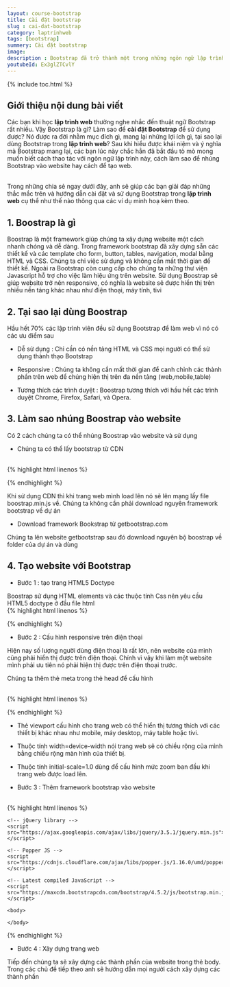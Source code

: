 ```yaml
---
layout: course-bootstrap
title: Cài đặt bootstrap
slug : cai-dat-bootstrap
category: laptrinhweb
tags: [bootstrap]
summery: Cài đặt bootstrap
image:
description : Bootstrap đã trở thành một trong những ngôn ngữ lập trình web được sử dụng phổ biến hiện nay. Bài viết này sẽ giúp bạn hiểu được Bootstrap là gì? Và hướng dẫn cách cài đặt Bootstrap để sử dụng trong lập trình web. Đồng thời qua những chia sẻ trong bài viết, cũng sẽ giúp biết được ngôn ngữ lập trình này được ra đời nhằm mục đích gì, mang lại những lợi ích gì, tại sao lại dùng Bootstrap trong lập trình web? Đồng thời nắm được cách thao tác với ngôn ngữ lập trình này, cách làm sao để nhúng Bootstrap vào website hay cách để tạo web.
youtubeId: Ex3glZTCvlY
---
```


{% include toc.html %}

## **Giới thiệu nội dung bài viết**

Các bạn khi học <b>lập trình web</b> thường nghe nhắc đến thuật ngữ Bootstrap rất nhiều. Vậy Bootstrap là gì? Làm sao để <b>cài đặt Bootstrap</b> để sử dụng được? Nó được ra đời nhằm mục đích gì, mang lại những lợi ích gì, tại sao lại dùng Bootstrap trong <b>lập trình web</b>? Sau khi hiểu được khái niệm và ý nghĩa mà Bootstrap mang lại, các bạn lúc này chắc hẳn đã bắt đầu tò mò mong muốn biết cách thao tác với ngôn ngữ lập trình này, cách làm sao để nhúng Bootstrap vào website hay cách để tạo web.

<br>
Trong những chia sẻ ngay dưới đây, anh sẽ giúp các bạn giải đáp những thắc mắc trên và hướng dẫn cài đặt và sử dụng Bootstrap trong <b>lập trình web</b> cụ thể như thế nào thông qua các ví dụ minh hoạ kèm theo.
 

## **1. Boostrap là gì**

Boostrap là một framework giúp chúng ta xây dựng website một cách nhanh chóng và dễ dàng. Trong framework bootstrap đã xây dựng sẵn các thiết kế và các template cho form, button, tables, navigation, modal bằng HTML và CSS. Chúng ta chỉ việc sử dụng và không cần mất thời gian để thiết kế. Ngoài ra Bootstrap còn cung cấp cho chúng ta những thư viện Javascript hỗ trợ cho việc làm hiệu ứng trên website. Sử dụng Boostrap sẽ giúp website trở nên responsive, có nghĩa là website sẽ được hiển thị trên nhiều nền tảng khác nhau như điện thoại, máy tính, tivi 

## **2. Tại sao lại dùng Boostrap**

Hầu hết 70% các lập trình viên đều sử dụng Bootstrap để làm web vì nó có các ưu điểm sau

- Dễ sử dụng : Chỉ cần có nền tảng HTML và CSS mọi người có thể sử dụng thành thạo Bootstrap

- Responsive : Chúng ta không cần mất thời gian để canh chỉnh các thành phần trên web để chúng hiện thị trên đa nền tảng (web,mobile,table)

- Tương thích các trình duyệt : Boostrap tương thích với hầu hết các trình duyệt Chrome, Firefox, Safari, và Opera.

## **3. Làm sao nhúng Boostrap vào website**

Có 2 cách chúng ta có thể nhúng Boostrap vào website và sử dụng

- Chúng ta có thể lấy bootstrap từ CDN
<br>
{% highlight html  linenos %}

 <!-- Latest compiled and minified CSS -->
<link rel="stylesheet" href="https://maxcdn.bootstrapcdn.com/bootstrap/4.5.2/css/bootstrap.min.css">

<!-- jQuery library -->
<script src="https://ajax.googleapis.com/ajax/libs/jquery/3.5.1/jquery.min.js"></script>

<!-- Popper JS -->
<script src="https://cdnjs.cloudflare.com/ajax/libs/popper.js/1.16.0/umd/popper.min.js"></script>

<!-- Latest compiled JavaScript -->
<script src="https://maxcdn.bootstrapcdn.com/bootstrap/4.5.2/js/bootstrap.min.js"></script> 

{% endhighlight %}

Khi sử dụng CDN thì khi trang web mình load lên nó sẽ lên mạng lấy file boostrap.min.js về. Chúng ta không cần phải download nguyên framework bootstrap về dự án

- Download framework Bookstrap từ getbootstrap.com

Chúng ta lên website getbootstrap sau đó download nguyên bộ boostrap về folder của dự án và dùng

## **4. Tạo website với Bootstrap**

- Bước 1 : tạo trang HTML5 Doctype

Boostrap sử dụng HTML elements và các thuộc tính Css nên yêu cầu HTML5 doctype ở đầu file html
<br>
{% highlight html  linenos %}

<!DOCTYPE html>
<html lang="en">
  <head>
    <meta charset="utf-8">
  </head>
</html>

{% endhighlight %}

- Bước 2 : Cấu hình responsive trên điện thoại

Hiện nay số lượng người dùng điện thoại là rất lớn, nên website của mình cũng phải hiển thị được trên điện thoại. Chính vì vậy khi làm một website mình phải ưu tiên nó phải hiện thị được trên điện thoại trước.

Chúng ta thêm thẻ meta trong thẻ head để cấu hình

<br>
{% highlight html  linenos %}

<meta name="viewport" content="width=device-width, initial-scale=1">

{% endhighlight %}

+ Thẻ viewport cấu hình cho trang web có thể hiển thị tương thích với các thiết bị khác nhau như mobile, máy desktop, máy table hoặc tivi.

+ Thuộc tính width=device-width nói trang web sẽ có chiều rộng của mình bằng chiều rộng màn hình của thiết bị.

+ Thuộc tính initial-scale=1.0 dùng để cấu hình mức zoom ban đầu khi trang web được load lên.

- Bước 3 : Thêm framework bootstrap vào website

<br>
{% highlight html  linenos %}

<!DOCTYPE html>
<html lang="en">
  <head>
    <meta charset="utf-8">
    <meta name="viewport" content="width=device-width, initial-scale=1">
  </head>
   <!-- Latest compiled and minified CSS -->
    <link rel="stylesheet" href="https://maxcdn.bootstrapcdn.com/bootstrap/4.5.2/css/bootstrap.min.css">

    <!-- jQuery library -->
    <script src="https://ajax.googleapis.com/ajax/libs/jquery/3.5.1/jquery.min.js"></script>

    <!-- Popper JS -->
    <script src="https://cdnjs.cloudflare.com/ajax/libs/popper.js/1.16.0/umd/popper.min.js"></script>

    <!-- Latest compiled JavaScript -->
    <script src="https://maxcdn.bootstrapcdn.com/bootstrap/4.5.2/js/bootstrap.min.js"></script> 

    <body>

    </body>

</html>

{% endhighlight %}

- Bước 4 : Xây dựng trang web

Tiếp đến chúng ta sẽ xây dựng các thành phần của website trong thẻ body. Trong các chủ đề tiếp theo anh sẽ hướng dẫn mọi người cách xây dựng các thành phần





